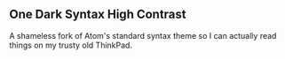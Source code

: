 ## One Dark Syntax High Contrast

A shameless fork of Atom's standard syntax theme so I can actually read things on my trusty old ThinkPad.
